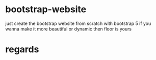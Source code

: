 # bootstrap-website
just create the bootstrap website from scratch with bootstrap 5
if you wanna make it more beautiful or dynamic then floor is yours 
# regards
